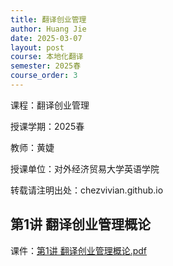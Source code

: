 ```yaml
---
title: 翻译创业管理
author: Huang Jie
date: 2025-03-07
layout: post
course: 本地化翻译
semester: 2025春
course_order: 3  
---
```


课程：翻译创业管理

授课学期：2025春

教师：黄婕

授课单位：对外经济贸易大学英语学院

转载请注明出处：chezvivian.github.io




## 第1讲 翻译创业管理概论

课件：[第1讲 翻译创业管理概论.pdf](https://chezvivian.github.io/class/entrepreneur_pdf/第1讲_翻译创业管理概论.pdf)
